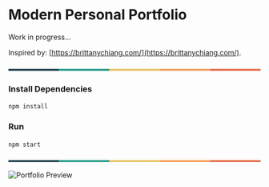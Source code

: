 # Modern Personal Portfolio

Work in progress...

Inspired by: [https://brittanychiang.com/](https://brittanychiang.com/).



![This is an image](https://raw.githubusercontent.com/philipHinch/underline/main/underline.png)

### Install Dependencies

```
npm install
```

### Run

```
npm start
```

![This is an image](https://raw.githubusercontent.com/philipHinch/underline/main/underline.png)

![Portfolio Preview](https://raw.githubusercontent.com/philipHinch/modern-portfolio/main/src/assets/previews/modern_portfolio_wide.png)


